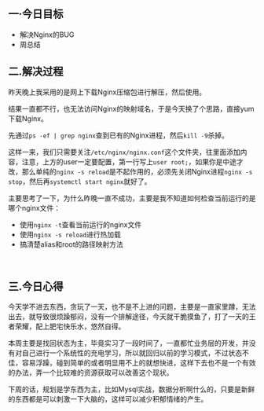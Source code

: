

## 一·今日目标

- 解决Nginx的BUG
- 周总结



## 二.解决过程

昨天晚上我采用的是网上下载Nginx压缩包进行解压，然后使用。

结果一直都不行，也无法访问Nginx的映射域名，于是今天换了个思路，直接yum下载Nginx。

先通过`ps -ef | grep nginx`查到已有的Nginx进程，然后`kill -9`杀掉。

这样一来，我们只需要关注`/etc/nginx/nginx.conf`这个文件夹，往里面添加内容，注意，上方的user一定要配置，第一行写上`user root;`，如果你是中途才改，那么单纯的`nginx -s reload`是不起作用的，必须先关闭Nginx进程`nginx -s stop`，然后再`systemctl start nginx`就好了。

主要思考了一下，为什么昨晚一直不成功，主要是我不知道如何检查当前运行的是哪个nginx文件：

- 使用`nginx -t`查看当前运行的nginx文件
- 使用`nginx -s reload`进行热加载
- 搞清楚alias和root的路径映射方法

&nbsp;

## 三.今日心得

今天学不进去东西，贪玩了一天，也不是不上进的问题，主要是一直家里蹲，无法出去，就导致很烦躁郁闷，没有一个排解途径，今天就干脆摸鱼了，打了一天的王者荣耀，配上肥宅快乐水，悠然自得。

本周主要是找回状态为主，毕竟实习了一段时间了，一直都忙业务层的开发，并没有对自己进行一个系统性的充电学习，所以就回归以前的学习模式，不过状态不佳，容易浮躁，碰到简单的或者明显用不上的就想快进，这样下去也不是一个有效的办法，弄一个比较难的资源获取可以改善这个现状。

下周的话，规划是学东西为主，比如Mysql实战，数据分析啊什么的，只要是新鲜的东西都是可以刺激一下大脑的，这样可以减少积郁情绪的产生。